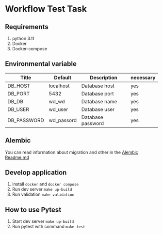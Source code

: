 # Workflow Test Task

## Requirements

1. python 3.11
2. Docker
3. Docker-compose

## Environmental variable

| Title                       | Default    | Description       | necessary |
|-----------------------------|------------|-------------------|----------|
| DB_HOST                     | localhost  | Database host     | yes      |
| DB_PORT                     | 5432       | Database port     | yes      |
| DB_DB                       | wd_wd      | Database name     | yes      |
| DB_USER                     | wd_user    | Database user     | yes      |
| DB_PASSWORD                 | wd_passord | Database password | yes      |


## Alembic

You can read information about migration and other in the [Alembic Readme.md](./alembic/README.md)

## Develop application

1. Install `docker` and `docker compose`
2. Run dev server `make up-build`
3. Run validation `make validation`

## How to use Pytest

1. Start dev server `make up-build`
2. Run pytest with command `make test`
